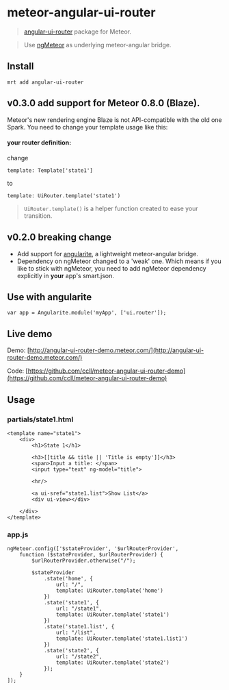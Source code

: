 meteor-angular-ui-router
========================

> [angular-ui-router](https://github.com/angular-ui/ui-router "angular-ui-router") package for Meteor.

> Use [ngMeteor](https://github.com/loneleeandroo/ngMeteor "ngMeteor") as underlying meteor-angular bridge.

## Install
```
mrt add angular-ui-router
```

## v0.3.0 add support for Meteor 0.8.0 (Blaze).

Meteor's new rendering engine Blaze is not API-compatible with the old one Spark.
You need to change your template usage like this:

#### your router definition:

change
```
template: Template['state1']
```
to
```
template: UiRouter.template('state1')
```

> `UiRouter.template()` is a helper function created to ease your transition.

## v0.2.0 breaking change

* Add support for [angularite](https://github.com/ccll/meteor-angularite), a lightweight meteor-angular bridge.
* Dependency on ngMeteor changed to a 'weak' one. Which means if you like to stick with ngMeteor, you need to add ngMeteor dependency explicitly in __your__ app's smart.json.


## Use with angularite
```
var app = Angularite.module('myApp', ['ui.router']);
```

## Live demo
Demo: [http://angular-ui-router-demo.meteor.com/](http://angular-ui-router-demo.meteor.com/)

Code: [https://github.com/ccll/meteor-angular-ui-router-demo](https://github.com/ccll/meteor-angular-ui-router-demo)

## Usage

### partials/state1.html
```
<template name="state1">
    <div>
        <h1>State 1</h1>

        <h3>[[title && title || 'Title is empty']]</h3>
        <span>Input a title: </span>
        <input type="text" ng-model="title">

        <hr/>

        <a ui-sref="state1.list">Show List</a>
        <div ui-view></div>

    </div>
</template>
```

### app.js
```
ngMeteor.config(['$stateProvider', '$urlRouterProvider',
    function ($stateProvider, $urlRouterProvider) {
        $urlRouterProvider.otherwise("/");

        $stateProvider
            .state('home', {
                url: "/",
                template: UiRouter.template('home')
            })
            .state('state1', {
                url: "/state1",
                template: UiRouter.template('state1')
            })
            .state('state1.list', {
                url: "/list",
                template: UiRouter.template('state1.list1')
            })
            .state('state2', {
                url: "/state2",
                template: UiRouter.template('state2')
            });
    }
]);
```
